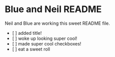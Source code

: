 <h1>Blue and Neil README</h1>

Neil and Blue are working this sweet README file.

<ul>
<li> [ ] added title!</li>
<li> [ ] woke up looking super cool!</li>
<li> [ ] made super cool checkboxes!</li>
<li> [ ] eat a sweet roll</li>
</ul>
